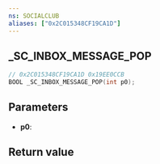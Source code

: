 ```yaml
---
ns: SOCIALCLUB
aliases: ["0x2C015348CF19CA1D"]
---
```

## _SC_INBOX_MESSAGE_POP

```c
// 0x2C015348CF19CA1D 0x19EE0CCB
BOOL _SC_INBOX_MESSAGE_POP(int p0);
```


## Parameters
* **p0**: 

## Return value
